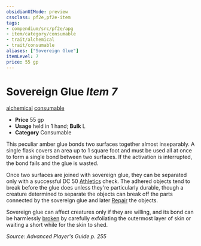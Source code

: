 ```yaml
---
obsidianUIMode: preview
cssclass: pf2e,pf2e-item
tags:
- compendium/src/pf2e/apg
- item/category/consumable
- trait/alchemical
- trait/consumable
aliases: ["Sovereign Glue"]
itemLevel: 7
price: 55 gp
---
```

# Sovereign Glue *Item 7*  
[alchemical](../../../rules/traits/alchemical.md)  [consumable](../../../rules/traits/consumable.md)  

- **Price** 55 gp
- **Usage** held in 1 hand; **Bulk** L
- **Category** Consumable

This peculiar amber glue bonds two surfaces together almost inseparably. A single flask covers an area up to 1 square foot and must be used all at once to form a single bond between two surfaces. If the activation is interrupted, the bond fails and the glue is wasted.

Once two surfaces are joined with sovereign glue, they can be separated only with a successful DC 50 [Athletics](../../skills.md#Athletics) check. The adhered objects tend to break before the glue does unless they're particularly durable, though a creature determined to separate the objects can break off the parts connected by the sovereign glue and later [Repair](../../../rules/actions/repair.md) the objects.

Sovereign glue can affect creatures only if they are willing, and its bond can be harmlessly [broken](../../../rules/conditions.md#Broken) by carefully exfoliating the outermost layer of skin or waiting a short while for the skin to shed.

*Source: Advanced Player's Guide p. 255*
